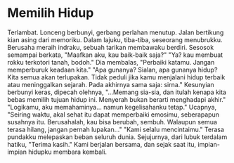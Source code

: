 # Memilih Hidup

Terlambat. Lonceng berbunyi, gerbang perlahan menutup. Jalan bertikung kian asing dari memoriku. Dalam lajuku, tiba-tiba, seseorang menubrukku. Berusaha meraih indraku, sebuah tarikan membawaku berdiri. Sesosok semampai berkata, "Maafkan aku, kau baik-baik saja?"
"Ya? kau membuat rokku terkotori tanah, bodoh."
Dia membalas, "Perbaiki katamu. Jangan memperburuk keadaan kita."
"Apa gunanya? Sialan, apa gunanya hidup? Kita semua akan terlupakan. Tidak peduli jika kamu menjalani hidup terbaik atau meninggalkan sejarah. Pada akhirnya sama saja: sirna."
Kesunyian berbunyi keras, dipecah olehnya, "...Memang sia-sia, dan itulah kenapa kita bebas memilih tujuan hidup ini. Menyerah bukan berarti menghadapi akhir."
"Logikamu, aku memahaminya... namun kegelisahanku tetap."
Ucapnya, "Seiring waktu, akal sehat itu dapat memperbaiki emosimu, seberapapun susahnya itu. Berusahalah, kau bisa berubah, sembuh. Walaupun semua terasa hilang, jangan pernah lupakan..."
"Kami selalu mencintaimu."
Terasa pundakku melepaskan beban seluruh dunia. Sejujurnya, dari lubuk terdalam hatiku,
"Terima kasih."
Kami berjalan bersama, dan sejak saat itu, impian-impian hidupku membara kembali.
